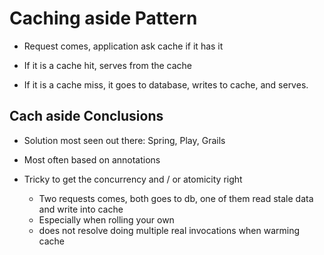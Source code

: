 # Caching aside Pattern

- Request comes, application ask cache if it has it

- If it is a cache hit, serves from the cache

- If it is a cache miss, it goes to database, writes to cache, and serves.

## Cach aside Conclusions

- Solution most seen out there: Spring, Play, Grails

- Most often based on annotations

- Tricky to get the concurrency and / or atomicity right
  - Two requests comes, both goes to db, one of them read stale data and write into cache
  - Especially when rolling your own
  - does not resolve doing multiple real invocations when warming cache
